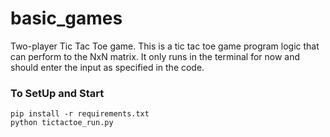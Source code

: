 # basic_games
Two-player Tic Tac Toe game. This is a tic tac toe game program logic that can perform to the NxN matrix. It only runs in the terminal for now and should enter the input as specified in the code.
### To SetUp and Start
```
pip install -r requirements.txt 
python tictactoe_run.py

```

